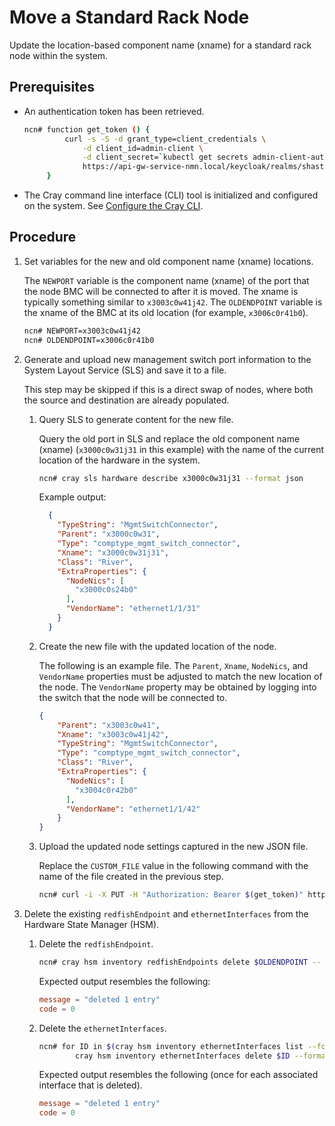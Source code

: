 # Move a Standard Rack Node

Update the location-based component name (xname) for a standard rack node within the system.

## Prerequisites

- An authentication token has been retrieved.

    ```bash
    ncn# function get_token () {
             curl -s -S -d grant_type=client_credentials \
                 -d client_id=admin-client \
                 -d client_secret=`kubectl get secrets admin-client-auth -o jsonpath='{.data.client-secret}' | base64 -d` \
                 https://api-gw-service-nmn.local/keycloak/realms/shasta/protocol/openid-connect/token | jq -r '.access_token'
         }
    ```

- The Cray command line interface \(CLI\) tool is initialized and configured on the system.
  See [Configure the Cray CLI](../configure_cray_cli.md).

## Procedure

1. Set variables for the new and old component name (xname) locations.

    The `NEWPORT` variable is the component name (xname) of the port that the node BMC will be connected to after it is moved.
    The xname is typically something similar to `x3003c0w41j42`. The `OLDENDPOINT` variable is the xname of the BMC at its old
    location (for example, `x3006c0r41b0`).

    ```bash
    ncn# NEWPORT=x3003c0w41j42
    ncn# OLDENDPOINT=x3006c0r41b0
    ```

1. Generate and upload new management switch port information to the System Layout Service \(SLS\) and save it to a file.

    This step may be skipped if this is a direct swap of nodes, where both the source and destination are already populated.

    1. Query SLS to generate content for the new file.

        Query the old port in SLS and replace the old component name (xname) \(`x3000c0w31j31` in this example\) with the name of the current location of the hardware in the system.

        ```bash
        ncn# cray sls hardware describe x3000c0w31j31 --format json
        ```

        Example output:

        ```json
          {
            "TypeString": "MgmtSwitchConnector",
            "Parent": "x3000c0w31",
            "Type": "comptype_mgmt_switch_connector",
            "Xname": "x3000c0w31j31",
            "Class": "River",
            "ExtraProperties": {
              "NodeNics": [
                "x3000c0s24b0"
              ],
              "VendorName": "ethernet1/1/31"
            }
          }
        ```

    1. Create the new file with the updated location of the node.

        The following is an example file. The `Parent`, `Xname`, `NodeNics`, and `VendorName` properties must be
        adjusted to match the new location of the node. The `VendorName` property may be obtained by logging into
        the switch that the node will be connected to.

        ```json
        {
            "Parent": "x3003c0w41",
            "Xname": "x3003c0w41j42",
            "TypeString": "MgmtSwitchConnector",
            "Type": "comptype_mgmt_switch_connector",
            "Class": "River",
            "ExtraProperties": {
              "NodeNics": [
                "x3004c0r42b0"
              ],
              "VendorName": "ethernet1/1/42"
            }
        }
        ```

    1. Upload the updated node settings captured in the new JSON file.

        Replace the `CUSTOM_FILE` value in the following command with the name of the file created in the previous step.

        ```bash
        ncn# curl -i -X PUT -H "Authorization: Bearer $(get_token)" https://api-gw-service-nmn.local/apis/sls/v1/hardware/$NEWPORT -d @CUSTOM_FILE
        ```

1. Delete the existing `redfishEndpoint` and `ethernetInterfaces` from the Hardware State Manager \(HSM\).

    1. Delete the `redfishEndpoint`.

        ```bash
        ncn# cray hsm inventory redfishEndpoints delete $OLDENDPOINT -- format toml
        ```

        Expected output resembles the following:

        ```toml
        message = "deleted 1 entry"
        code = 0
        ```

    1. Delete the `ethernetInterfaces`.

        ```bash
        ncn# for ID in $(cray hsm inventory ethernetInterfaces list --format json | jq -r ".[] | select(.ComponentID==\"$OLDENDPOINT\").ID"); do
                cray hsm inventory ethernetInterfaces delete $ID --format toml; done
        ```

        Expected output resembles the following (once for each associated interface that is deleted).

        ```toml
        message = "deleted 1 entry"
        code = 0
        ```
